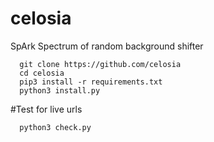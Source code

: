 # celosia
SpArk Spectrum of random background shifter
     
      git clone https://github.com/celosia
      cd celosia
      pip3 install -r requirements.txt
      python3 install.py

#Test for live urls
       
      python3 check.py

